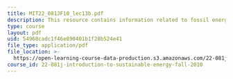 ```yaml
---
title: MIT22_081JF10_lec13b.pdf
description: This resource contains information related to fossil energy III.
type: course
layout: pdf
uid: 54960cadc1f46e890401b1f28b524e41
file_type: application/pdf
file_location: >-
  https://open-learning-course-data-production.s3.amazonaws.com/22-081j-introduction-to-sustainable-energy-fall-2010/54960cadc1f46e890401b1f28b524e41_MIT22_081JF10_lec13b.pdf
course_id: 22-081j-introduction-to-sustainable-energy-fall-2010
---
```

